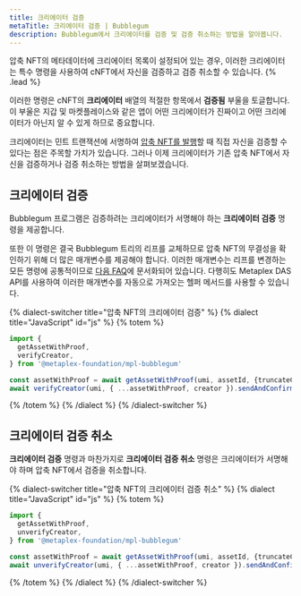 ```yaml
---
title: 크리에이터 검증
metaTitle: 크리에이터 검증 | Bubblegum
description: Bubblegum에서 크리에이터를 검증 및 검증 취소하는 방법을 알아봅니다.
---
```


압축 NFT의 메타데이터에 크리에이터 목록이 설정되어 있는 경우, 이러한 크리에이터는 특수 명령을 사용하여 cNFT에서 자신을 검증하고 검증 취소할 수 있습니다. {% .lead %}

이러한 명령은 cNFT의 **크리에이터** 배열의 적절한 항목에서 **검증됨** 부울을 토글합니다. 이 부울은 지갑 및 마켓플레이스와 같은 앱이 어떤 크리에이터가 진짜이고 어떤 크리에이터가 아닌지 알 수 있게 하므로 중요합니다.

크리에이터는 민트 트랜잭션에 서명하여 [압축 NFT를 발행](/bubblegum/mint-cnfts)할 때 직접 자신을 검증할 수 있다는 점은 주목할 가치가 있습니다. 그러나 이제 크리에이터가 기존 압축 NFT에서 자신을 검증하거나 검증 취소하는 방법을 살펴보겠습니다.

## 크리에이터 검증

Bubblegum 프로그램은 검증하려는 크리에이터가 서명해야 하는 **크리에이터 검증** 명령을 제공합니다.

또한 이 명령은 결국 Bubblegum 트리의 리프를 교체하므로 압축 NFT의 무결성을 확인하기 위해 더 많은 매개변수를 제공해야 합니다. 이러한 매개변수는 리프를 변경하는 모든 명령에 공통적이므로 [다음 FAQ](/bubblegum/faq#replace-leaf-instruction-arguments)에 문서화되어 있습니다. 다행히도 Metaplex DAS API를 사용하여 이러한 매개변수를 자동으로 가져오는 헬퍼 메서드를 사용할 수 있습니다.

{% dialect-switcher title="압축 NFT의 크리에이터 검증" %}
{% dialect title="JavaScript" id="js" %}
{% totem %}

```ts
import {
  getAssetWithProof,
  verifyCreator,
} from '@metaplex-foundation/mpl-bubblegum'

const assetWithProof = await getAssetWithProof(umi, assetId, {truncateCanopy: true});
await verifyCreator(umi, { ...assetWithProof, creator }).sendAndConfirm(umi)
```

{% /totem %}
{% /dialect %}
{% /dialect-switcher %}

## 크리에이터 검증 취소

**크리에이터 검증** 명령과 마찬가지로 **크리에이터 검증 취소** 명령은 크리에이터가 서명해야 하며 압축 NFT에서 검증을 취소합니다.

{% dialect-switcher title="압축 NFT의 크리에이터 검증 취소" %}
{% dialect title="JavaScript" id="js" %}
{% totem %}

```ts
import {
  getAssetWithProof,
  unverifyCreator,
} from '@metaplex-foundation/mpl-bubblegum'

const assetWithProof = await getAssetWithProof(umi, assetId, {truncateCanopy: true});
await unverifyCreator(umi, { ...assetWithProof, creator }).sendAndConfirm(umi)
```

{% /totem %}
{% /dialect %}
{% /dialect-switcher %}
